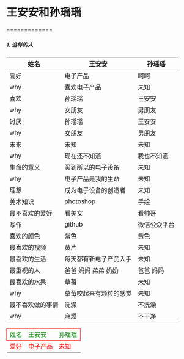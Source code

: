 # 王安安和孙瑶瑶

=============

##### 1. 这样的人

| 姓名  | 王安安  | 孙瑶瑶  |
|  -------------  | ------------- | ------------- |
|  爱好  | 电子产品  | 呵呵  |
|  why  | 喜欢电子产品  | 未知  |
|  喜欢  | 孙瑶瑶  | 王安安  |
|  why  | 女朋友  | 男朋友  |
|  讨厌  | 孙瑶瑶  | 王安安  |
|  why  | 女朋友  | 男朋友  |
|  未来  |   未知  |  未知  |
|  why  | 现在还不知道  | 我也不知道  |
|  生命的意义  | 买到所以的电子设备  |  未知  |
|  why  | 电子产品是我的生命  | 未知  |
|  理想  | 成为电子设备的创造者  | 未知  |
|  美术知识  | photoshop  | 手绘  |
|  最不喜欢的爱好  | 看美女  | 看帅哥  |
|  写作  | github  | 微信公众平台  |
|  喜欢的颜色  | 紫色  | 黄色  |
|  最喜欢的视频  | 黄片  | 未知  |
|  最喜欢的生活  | 每天都有新电子产品入手  | 未知  |
|  最重视的人  | 爸爸 妈妈 弟弟 奶奶  | 爸爸 妈妈  |
|  最喜欢的水果  | 草莓  | 未知  |
|  why  | 草莓咬起来有颗粒的感觉  | 未知  |
|  最不喜欢做的事情  | 洗澡  | 不洗澡  |
|  why  | 麻烦  | 不干净  |
<style>
  .active{
    color:red;
  }
</style>
<table>
    <tr style="color:green; border:1px solid red;">
      <td>姓名</td>
      <td>王安安</td>
      <td>孙瑶瑶</td>
    </tr>
    <tr class="active">
      <td>爱好</td>
      <td>电子产品</td>
      <td>未知</td>
    </tr>

</table>
